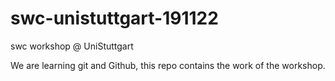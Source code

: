 # swc-unistuttgart-191122
swc workshop @ UniStuttgart

We are learning git and Github, this repo contains the work of the workshop.
